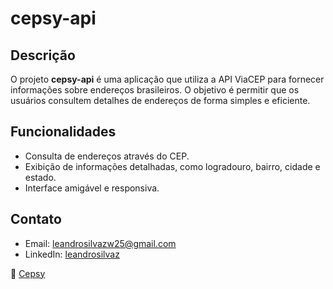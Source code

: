 # cepsy-api

## Descrição

O projeto **cepsy-api** é uma aplicação que utiliza a API ViaCEP para fornecer informações sobre endereços brasileiros. O objetivo é permitir que os usuários consultem detalhes de endereços de forma simples e eficiente.

## Funcionalidades

- Consulta de endereços através do CEP.
- Exibição de informações detalhadas, como logradouro, bairro, cidade e estado.
- Interface amigável e responsiva.

## Contato

- Email: leandrosilvazw25@gmail.com
- LinkedIn: [leandrosilvaz](https://www.linkedin.com/in/leandrosilvaz/)

🔗 [Cepsy](https://leandroxzq.github.io/cepsy-api/)
